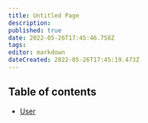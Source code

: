 ```yaml
---
title: Untitled Page
description: 
published: true
date: 2022-05-26T17:45:46.758Z
tags: 
editor: markdown
dateCreated: 2022-05-26T17:45:19.473Z
---
```


## Table of contents

- [User](/dangerousdiscord/api/v1/user)